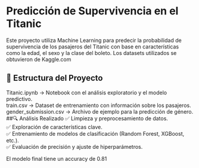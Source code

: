 # Predicción de Supervivencia en el Titanic
Este proyecto utiliza Machine Learning para predecir la probabilidad de supervivencia de los pasajeros del Titanic con base en características como la edad, el sexo y la clase del boleto. Los datasets utilizados se obtuvieron de Kaggle.com    

## 📂 Estructura del Proyecto  
Titanic.ipynb → Notebook con el análisis exploratorio y el modelo predictivo.  
train.csv → Dataset de entrenamiento con información sobre los pasajeros. 
gender_submission.csv → Archivo de ejemplo para la predicción de género.  
##🔍 Análisis Realizado
✅ Limpieza y preprocesamiento de datos.  
✅ Exploración de características clave.  
✅ Entrenamiento de modelos de clasificación (Random Forest, XGBoost, etc.).  
✅ Evaluación de precisión y ajuste de hiperparámetros.  

El modelo final tiene un accuracy de 0.81  

